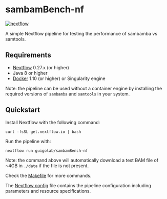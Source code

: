 # sambamBench-nf

[![nextflow](https://img.shields.io/badge/nextflow-%E2%89%A50.27.6-blue.svg)](https://nextflow.io)

A simple Nextflow pipeline for testing the performance of sambamba vs samtools.

## Requirements

- [Nextflow](https://nextflow.io) 0.27.x (or higher)
- Java 8 or higher
- [Docker](https://www.docker.com) 1.10 (or higher) or Singularity engine

Note: the pipeline can be used without a container engine by installing the required versions of `sambamba` and `samtools` in your system.

## Quickstart

Install Nextflow with the following command:

```
curl -fsSL get.nextflow.io | bash
```

Run the pipeline with:

```
nextflow run guigolab/sambamBench-nf
```

Note: the command above will automatically download a test BAM file of ~4GB in `./data` if the file is not present.

Check the [Makefile](Makefile) for more commands.

The [Nextflow config](nextflow.config) file contains the pipeline configuration including parameters and resource specifications.